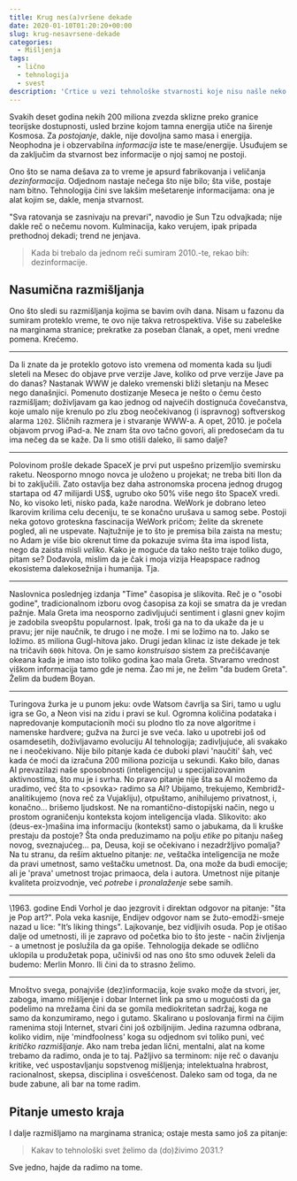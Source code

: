 ```yaml
---
title: Krug nes(a)vršene dekade
date: 2020-01-10T01:20:20+00:00
slug: krug-nesavrsene-dekade
categories:
  - Mišljenja
tags:
  - lično
  - tehnologija
  - svest
description: 'Crtice u vezi tehnološke stvarnosti koje nisu našle neko bolje mesto da budu zabeležene.'
---
```


Svakih deset godina nekih 200 miliona zvezda sklizne preko granice teorijske dostupnosti, usled brzine kojom tamna energija utiče na širenje Kosmosa. Za _postojanje_, dakle, nije dovoljna samo masa i energija. Neophodna je i obzervabilna _informacija_ iste te mase/energije. Usuđujem se da zaključim da stvarnost bez informacije o njoj samoj ne postoji.

Ono što se nama dešava za to vreme je apsurd fabrikovanja i veličanja _dezinformacija_. Odjednom nastaje nečega što nije bilo; šta više, postaje nam bitno. Tehnologija čini sve lakšim mešetarenje informacijama: ona je alat kojim se, dakle, menja stvarnost.

"Sva ratovanja se zasnivaju na prevari", navodio je Sun Tzu odvajkada; nije dakle reč o nečemu novom. Kulminacija, kako verujem, ipak pripada prethodnoj dekadi; trend ne jenjava.

> Kada bi trebalo da jednom reči sumiram 2010.-te, rekao bih: dezinformacije.

## Nasumična razmišljanja

Ono što sledi su razmišljanja kojima se bavim ovih dana. Nisam u fazonu da sumiram proteklo vreme, te ovo nije takva retrospektiva. Više su zabeleške na marginama stranice; prekratke za poseban članak, a opet, meni vredne pomena. Krećemo.

---

Da li znate da je proteklo gotovo isto vremena od momenta kada su ljudi sleteli na Mesec do objave prve verzije Jave, koliko od prve verzije Jave pa do danas? Nastanak WWW je daleko vremenski bliži sletanju na Mesec nego današnjici. Pomenuto dostizanje Meseca je nešto o čemu često razmišljam; doživljavam ga kao jednog od najvećih dostignuća čovečanstva, koje umalo nije krenulo po zlu zbog neočekivanog (i ispravnog) softverskog alarma `1202`. Sličnih razmera je i stvaranje WWW-a. A opet, 2010. je počela objavom prvog iPad-a. Ne znam šta ovo tačno govori, ali predosećam da tu ima nečeg da se kaže. Da li smo otišli daleko, ili samo dalje?

---

Polovinom prošle dekade SpaceX je prvi put uspešno prizemljio svemirsku raketu. Neosporno mnogo novca je uloženo u projekat; ne treba biti Ilon da bi to zaključili. Zato ostavlja bez daha astronomska procena jednog drugog startapa od 47 milijardi US$, ugrubo oko 50% više nego što SpaceX vredi. No, ko visoko leti, nisko pada, kaže narodna. WeWork je dobrano leteo Ikarovim krilima celu deceniju, te se konačno urušava u samog sebe. Postoji neka gotovo groteskna fascinacija WeWork pričom; želite da skrenete pogled, ali ne uspevate. Najtužnije je to što je premisa bila zaista na mestu; no Adam je više bio okrenut time da pokazuje svima šta ima ispod lista, nego da zaista misli _veliko_. Kako je moguće da tako nešto traje toliko dugo, pitam se? Dođavola, mislim da je čak i moja vizija Heapspace radnog ekosistema dalekosežnija i humanija. Tja.

---

Naslovnica poslednjeg izdanja "Time" časopisa je slikovita. Reč je o "osobi godine", tradicionalnom izboru ovog časopisa za koji se smatra da je vredan pažnje. Mala Greta ima neosporno zadivljujući sentiment i glasni gnev kojim je zadobila sveopštu popularnost. Ipak, troši ga na to da ukaže da je u pravu; jer nije naučnik, te drugo i ne može. I mi se ložimo na to. Jako se ložimo. `85` miliona Gugl-hitova jako. Drugi jedan klinac iz iste dekade je tek na tričavih `600k` hitova. On je samo _konstruisao_ sistem za prečišćavanje okeana kada je imao isto toliko godina kao mala Greta. Stvaramo vrednost viškom informacija tamo gde je nema. Žao mi je, ne želim "da budem Greta". Želim da budem Boyan.

---

Turingova žurka je u punom jeku: ovde Watsom čavrlja sa Siri, tamo u uglu igra se Go, a Neon visi na zidu i pravi se kul. Ogromna količina podataka i napredovanje komputacionih moći su plodno tlo za nove algoritme i namenske hardvere; gužva na žurci je sve veća. Iako u upotrebi još od osamdesetih, doživljavamo evoluciju AI tehnologija; zadivljujuće, ali svakako ne i neočekivano. Nije bilo pitanje kada će duboki plavi 'naučiti' šah, već kada će moći da izračuna 200 miliona pozicija u sekundi. Kako bilo, danas AI prevazilazi naše sposobnosti (inteligenciju) u specijalizovanim aktivnostima, što mu je i svrha. No pravo pitanje nije šta sa AI možemo da uradimo, već šta to \<psovka> radimo sa AI? Ubijamo, trekujemo, Kembridž-analitikujemo (nova reč za Vujakliju), otpuštamo, anihilujemo privatnost, i, konačno... brišemo ljudskost. Ne na romantično-distopijski način, nego u prostom ograničenju konteksta kojom inteligencija vlada. Slikovito: ako (deus-ex-)mašina ima informaciju (kontekst) samo o jabukama, da li kruške prestaju da postoje? Šta onda preduzimamo na polju _etike_ po pitanju našeg novog, sveznajućeg... pa, Deusa, koji se očekivano i nezadržljivo pomalja? Na tu stranu, da rešim aktuelno pitanje: _ne_, veštačka inteligencija ne može da pravi umetnost, samo veštačku umetnost. Da, ona može da budi emocije; ali je 'prava' umetnost trojac primaoca, dela i autora. Umetnost nije pitanje kvaliteta proizvodnje, već _potrebe_ i _pronalaženje_ sebe samih.

---

\1963. godine Endi Vorhol je dao jezgrovit i direktan odgovor na pitanje: "šta je Pop art?". Pola veka kasnije, Endijev odgovor nam se žuto-emodži-smeje nazad u lice: "It’s liking things". Lajkovanje, bez vidljivih osuda. Pop je otišao dalje od umetnosti, ili je zapravo od početka bio to što jeste - način življenja - a umetnost je poslužila da ga opiše. Tehnologija dekade se odlično uklopila u produžetak popa, učinivši od nas ono što smo oduvek želeli da budemo: Merlin Monro. Ili čini da to strasno želimo.

---

Mnoštvo svega, ponajviše (dez)informacija, koje svako može da stvori, jer, zaboga, imamo mišljenje i dobar Internet link pa smo u mogućosti da ga podelimo na mrežama čini da se gomila mediokritetan sadržaj, koga ne samo da konzumiramo, nego i gutamo. Skalirano u poslovanja firmi na čijim ramenima stoji Internet, stvari čini još ozbiljnijim. Jedina razumna odbrana, koliko vidim, nije 'mindfoolness' koga su odjednom svi toliko puni, već _kritičko razmišljanje_. Ako nam treba jedan lični, mentalni, alat na kome trebamo da radimo, onda je to taj. Pažljivo sa terminom: nije reč o davanju kritike, već uspostavljanju sopstvenog mišljenja; intelektualna hrabrost, racionalnost, skepsa, disciplina i osvešćenost. Daleko sam od toga, da ne bude zabune, ali bar na tome radim.

## Pitanje umesto kraja

I dalje razmišljamo na marginama stranica; ostaje mesta samo još za pitanje:

> Kakav to tehnološki svet želimo da (do)živimo 2031.?

Sve jedno, hajde da radimo na tome.
